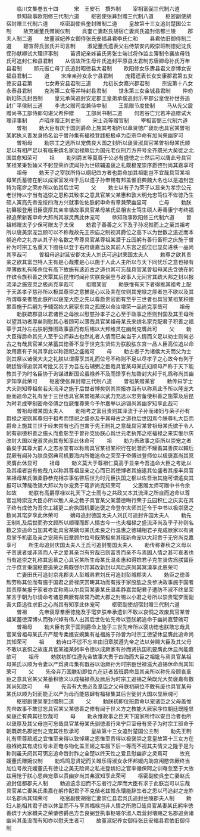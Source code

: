 <!-- { "loadSidebar": true } -->
　　临川文集巻五十四　　　宋　王安石　撰外制
　　宰相富弼三代制六道
　　叅知政事欧阳修三代制六道
　　枢密使张昪封赠三代制八道
　　枢密副使胡宿封赠三代制六道
　　枢密副使呉奎封赠制二道
　　皇故第十三女追封楚国公主制
　　故充媛董氏赠婉仪制
　　呉奎亡妻赵氏胡宿亡妻呉氏追封信都兰陵
　　郡夫人制二道
　　故董淑妃养女御侍张氏安福县君李氏仁和
　　县君依旧御侍制二道
　　聼宣蒋氏张氏并司言制
　　淑妃董氏遗表父右侍禁安内殿崇班制徳妃沈氏侄孙献卿试大理评事制
　　苖贤妃亲姊苖氏男张士端试将作监主簿制令襄故母钱氏可追封仁和县君制
　　从信故所生母许氏追封平原县太君制苏唐卿母孙氏万年县君制
　　祁元振亡母丁氏追封昭徳县太君制
　　欧阳修女乐夀县君文彦博女安福县君制二
　　道
　　宋庠亲孙女永宁县君制
　　庞籍遗表长女安康郡君第五女徳安县君第
　　七女寿安县君制三道
　　允初长女嘉兴郡君制
　　宗说第十八女永泰县君制
　　克洵第二女等并特封县君制
　　世永第三女金城县君制
　　仲劝新妇陈氏封邑制
　　皇兄承简追封安定郡王皇弟承俊追封乐平郡公皇侄孙世芬追封广平侯制三道
　　李诜父赠司空兼侍中制
　　王凯赠节度使制
　　马从先父震赠尚书工部侍郎句谌父希仲赠
　　工部尚书制二道
　　何若谷亡兄若冲追赠试大理评事制
　　卢昭序赠正刺史制
　　宋士尧等赠官制
　　宰相富弼三代制六道
　　曽祖
　　勅大臣有庆于国则爵命上施其考祖所以章贤徳广襃劝也具官某曽祖某躬执义善发身扬名诒于曽孙集有福禄登践枢极卓为臣宗申命有加尚荣幽穸可
　　曽祖母
　　勅宗工之选所以宠儁良大国之封所以襃贤淑具官某曽祖母某氏顺足以有相严足以有临来嫔名家诒禄厥后为国元老仪刑万方开号全齐既光大矣徙之北国其愈知荣可
　　祖
　　勅列爵五等莫尊于公必有盛徳之士然后可以膺此号具官某祖某秉哲廸义不躬显荣祚流闻孙为世硕辅追襃之礼既极宠崇序爵啓封尚其嘉享可
　　祖母
　　勅天子之宰朕所恃以纲纪四方者也爵命加其祖妣岂不宜哉具官某祖母某氏蓄徳在躬以成家室发祥于后以遗子孙申锡有邦盖惟旧典魏大名也以是追封岂特为窀穸之荣亦所以佑其后世可
　　父
　　勅士以有子为荣子以显亲为孝宗公元老世恃以宁当有追崇之恩称其致孝之意具官某父某惠和敦大明允忠笃位不侔徳乃生硕人寅亮先帝宠绥四海方兴就事佐佑朕躬申命有章兼荣幽显可
　　亡母
　　勅朕初纂服登用旧臣襃厚其亲率循故事具官某母某氏显相吉士笃生硕人寿善康宁考终福禄追荣新竁申命大邦尚其淑灵膺此休宠可
　　叅知政事欧阳修三代制六道
　　曽祖郴赠太子少保可赠太子太保
　　勅君子善善之义下及子孙况推而上之至其祖考所以襃美崇宠岂顾可以不称哉故先王宗庙之制视其爵位之高下以为世数之逺近而本朝追命之礼亦从其子孙名数之卑尊具官某尊祖某潜于丘园躬有善行畜积之庆施于曽孙为时宗工名重天下图任以登于右府襃嘉当及其前人东宫之孤位已显矣进秩一品尚其享哉可
　　曽祖母追封延安郡太夫人刘氏可追封荣国太夫人
　　勅尊之欲其贵亲之欲其富岂特人主有是心哉推是心以施于人此人主所以与天下同忧乐之意也禄有厚薄故礼有隆杀位有高下故施有逺近古之道也其可忘哉具官某曽祖母某氏含徳在躬作嫔令族积善之庆覃其后昆惟时闻孙实朕良弼登与政事人无间言其疏大邦之封以报流泽之施宠灵之极尚克享哉可
　　祖赠某官
　　勅朕惟有天下者得推其祖考上配于天盖孝子慈孙所以极其尊崇之意推是心以及夫在位则其宠禄之厚者岂不欲以及其所谓尊亲者哉此朕所以襃宠大臣之先以尊爵贵官而有至乎三世者也具官某祖某积徳累善施于后嗣为予辅弼始大厥家东宫之孤既以命汝増荣一品尚克享哉可
　　祖母
　　勅朕疏郡县以君诸臣之母欲以慰慈孙孝子之心至于政事之臣则封国及其王母所以望其功者厚矣则慰其心者顾可以薄哉具官某祖母某氏来嫔名家克配君子积善之福覃于其孙左右朕躬豫图政事嘉而有后锡以大邦维灵在幽尚克膺此可
　　父
　　勅大臣得爵命其先人至乎公师非古也然礼者人情而已矣当于人情而义足以劝士则何必古之有哉具官某父某蓄其徳善不显于世克生贤佐为朕股肱东宫一品人臣高位追以命汝用嘉有子尚其享此以称馈祀之盛哉可
　　母
　　勅古者子为诸侯大夫而父为士则其祭以诸侯大夫之礼朕以谓得享其礼而位号不称则不足以尽孝子之心故今有列于朝廷皆得追崇其考妣又况于为吾左右辅弼之臣哉具官某母某氏妇顺母严称于天下能教其子为时名臣协于询谋进断国论虽禄养不及而馈享有加啓封大邦于礼爲称尚其幽穸知享此荣可
　　枢密使张昪封赠三代制八道
　　曽祖某赠某官
　　勅传曰学士大夫则知尊祖矣若夫流泽之施于后世者博矣则其崇报亦当有以称焉此予所以隆宠大臣而追命之礼有至于三世也具官某曽祖某以武力充选以忠劳备使积善之施覃及后昆为时老成宰制密命帝傅之位厥惟尊荣今予尔嘉举以追锡尚其幽穸知享此哉可
　　曽祖母赠某国太夫人
　　勅祖考之富且贵则其泽流于子孙而诸妇与荣子孙有爵禄之宠则其尊归于祖考而馈祀之盛亦及乎其母古之道也后世因焉今朕尊礼大臣而爵命上施其三世于经未尝有也而岂害于先王制礼之意哉具官某曾祖母某氏嫔于令人躬有驯徳积善之施乆而愈彰至于曽孙克协朕心爲世元老执邦之枢福禄之来实惟尔庆改封大国以宠淑灵尚其有知享此休命可
　　祖
　　勅为吾政事之臣所以崇宠之者备矣于其尊大前人之志亦宜有以称焉具官某祖某积行在躬濳而不耀畜其善庆以頼后昆厥有闻孙为朕良弼典司机要海内所瞻追命之荣至于帝傅进登师位以极襃嘉尚其冥灵膺此休显可
　　祖母
　　勅义莫大于尊祖仁莫高于显亲今吾追命大臣之考妣以及其祖者岂有他哉凢以称其尊祖显亲之心而已其徳博者其施逺其位盛者其报丰具官某祖母某氏徽柔静恭克相宗事佑啓后世为时元臣执国之枢以佐吾治其施可谓逺矣其报可以薄哉改锡大邦以为尔宠贲于窀穸尚克知荣可
　　父惠赠太师可赠中书令余如故
　　勅朕有高爵厚禄以礼天下之士而与之共政又本其流泽之所自而追命以尊官岂特崇宠大臣亦所以勉人亲之教子具官某父某濳徳晦行荣于丘园积仁之庆实在其子终有成徳为吾宗工践更二府执国机要追襃之命登尔太师其迁令于中书以极崇襃之数尚其窀穸享此休荣可
　　嫡母追封徳国太夫人刘氏可追封许国太夫人
　　勅先王制礼及后世而弥文顾所以顺理而即人情古今一也夫福禄之盛流泽尚及乎子孙则名数之崇追命当加其考妣具官某嫡母某氏柔良之行温惠之徳辅相君子克成厥家以有贤息掌予机密及亲之宠厥有旧章顾尔位号既荣极矣其班新命宠以大邦贲于无穷尚克嘉享可
　　所生母追封庆国太夫人王氏可追封蜀国太夫人
　　勅传称春秋之义母以子贵说者或非焉而人子之爱其亲岂有穷哉已则富贵而亲不与焉固人情之甚可哀者也当有追崇之礼称其思慕之心具官某所生母某氏温柔惠和得嫓君子克生贤佐爲朕寳臣允于庶言秉国枢要追荣之典既啓尔邦其改新封以鸿后庆尚其冥漠享此恩荣可
　　亡妻田氏可追封京兆郡夫人彭城县君刘氏可追封彭城郡夫人
　　勅臣之徳善勲劳称其位而有施于国君之爵禄庆赏畴其功而有报于家股肱之良参决政事施于国者其责厚矣报于家者亦宜称焉以尔具官某妻某氏温柔静嘉尝配君子遭防不淑不终显荣某言于朝为尔请命考诸恩典厥有故常乃疏大郡之封锡以小君之号所以崇贵窀穸而副吾大臣追徃求旧之心尚其有知享此休宠可
　　枢密副使胡宿封赠三代制六道
　　曽祖
　　先帝襃厚羣臣徳施及乎窀穸朕奉承遗训不敢以哀恫之故废具官某曽祖某蓄徳深博乆而弥兴焯有伟人出其后世佐佑先帝以暨朕躬追命于幽尚嘉营魄可
　　曽祖母
　　勅大臣有赏于国则爵命上施乎三世先帝所以襃功徳也朕敢忘哉具官某曾祖母某氏齐严靓专柔嫕安婉集有祉福施于孙曽为时宗工徳望休显膺此追命尚其知荣可
　　祖
　　勅诗曰不愆不忘率由旧章朕遵先帝之法以劳赐大臣及其父母不敢以哀恫之故废具官某祖某躬率令徳以成厥家有孙而贤执国机要膺此休显尚能嘉歆可
　　祖母
　　勅朕初即位遵先帝故事大赉于四海而大臣之祖妣与焉具官某祖母某氏以顺为令妻以严爲贤母集有戬谷以诒厥孙为时宗臣世禄滋大追锡休命尚其知荣可
　　父
　　先帝弃万国朕初即位凢在廷者皆班爵命显其亲所以称先帝顾哀羣臣之意具官某父某蓄积徳义以成福禄燕及厥后为时宗工追锡之荣既光大矣襃嘉有数其尚知歆可
　　母
　　先帝有大赉必及羣臣之父母朕初嗣位不敢有废也具官某母某氏以顺为妇而能正以严为母而能慈肆有福禄集其后世徙封大国以显厥魂可
　　枢密副使吴奎封赠制二道
　　父
　　勅朕初即位班爵命以宠诸臣之父母盖惟先帝故事不敢愆忘具官某父某徳善之修有闻于世义方之教能大厥家序位朝廷既隆显矣襃迁有典其往钦哉可
　　母
　　勅永惟政事之臣天下国家所恃以安且治者也所以襃厚及其父母岂可忘哉具官某母某氏驯徳淑行来宁巨室母有贤子为时宗工班命于朝既疏名郡徙封之宠其徃钦承可
　　皇故第十三女追封楚国公主制
　　勅先王制礼有卑尊疏戚之宜惟至亲得以致悼痛之恩惟至贵得以极襃崇之意皇故第十三女方在襁褓尚其有成位号未正奄与物化盖王姬之车服下后一等而不视其夫情文之隆于是为称则虽夭阏其可弭忘追命啓封胙之全楚以终天性之爱且慰幽穸之灵焉可
　　故充媛董氏赠婉仪制
　　勅鸡鸣思贤妃而关雎乐得淑女永怀邦媛内助宫闱愍饰厥终当加位号故充媛董氏有徳让之美无险谒之私进登嫔妇之官率循保阿之训奄忽至于大故兹用怆于朕心恩典宠章以贲幽穸尚其弗泯知享此荣可
　　枢密副使呉奎亡妻赵氏追封信都郡夫人制
　　勅追逺念旧而不忘者行之厚而大臣有求于此朕岂可以忘哉具官某亡妻某氏柔嘉在躬作配君子不克偕老兹惟永懐能辞生者之恩以丐追封之宠胙以名郡尚其知荣可
　　枢宻副使胡宿亡妻崇仁县君呉氏追封兰陵郡夫人制
　　勅妇人能相其君子终以休显而不与享其福禄岂非人情之所愍□哉具官某妻某氏躬率徳善嫔于大家纉夫之荣肇啓爵邑方吾良弼登执事枢嗟尔淑人既营封壤赐之名郡追贲诸幽尚其虽没而有知亦以慰夫生者可
　　故董淑妃养女御侍张氏安福县君依旧御侍制

